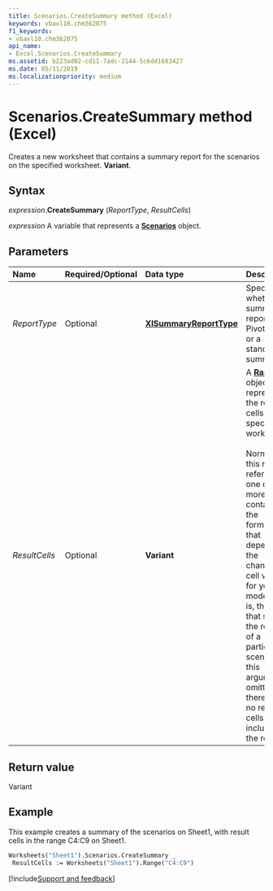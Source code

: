 ```yaml
---
title: Scenarios.CreateSummary method (Excel)
keywords: vbaxl10.chm362075
f1_keywords:
- vbaxl10.chm362075
api_name:
- Excel.Scenarios.CreateSummary
ms.assetid: b223ad02-cd11-7adc-2144-5c6dd1683427
ms.date: 05/11/2019
ms.localizationpriority: medium
---
```



# Scenarios.CreateSummary method (Excel)

Creates a new worksheet that contains a summary report for the scenarios on the specified worksheet. **Variant**.


## Syntax

_expression_.**CreateSummary** (_ReportType_, _ResultCells_)

_expression_ A variable that represents a **[Scenarios](Excel.Scenarios.md)** object.


## Parameters

|Name|Required/Optional|Data type|Description|
|:-----|:-----|:-----|:-----|
| _ReportType_|Optional| **[XlSummaryReportType](Excel.XlSummaryReportType.md)**|Specifies whether the summary report is a PivotTable or a standard summary.|
| _ResultCells_|Optional| **Variant**|A **[Range](excel.range(object).md)** object that represents the result cells on the specified worksheet.<br/><br/>Normally, this range refers to one or more cells containing the formulas that depend on the changing cell values for your model; that is, the cells that show the results of a particular scenario. If this argument is omitted, there are no result cells included in the report.|

## Return value

Variant


## Example

This example creates a summary of the scenarios on Sheet1, with result cells in the range C4:C9 on Sheet1.

```vb
Worksheets("Sheet1").Scenarios.CreateSummary _ 
 ResultCells := Worksheets("Sheet1").Range("C4:C9")
```



[!include[Support and feedback](~/includes/feedback-boilerplate.md)]